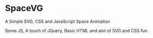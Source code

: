 # SpaceVG
A Simple SVG, CSS and JavaScript Space Animation

Some JS, A touch of JQuery, Basic HTML and alot of SVG and CSS fun.
